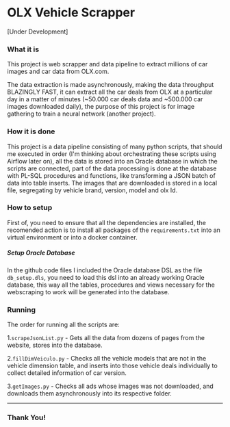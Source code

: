 # OLX Vehicle Scrapper
[Under Development]

### What it is
This project is web scrapper and data pipeline to extract millions of car images and car data from OLX.com.

The data extraction is made asynchronously, making the data throughput BLAZINGLY FAST, it can extract all the car deals from OLX at a particular day in a matter of minutes (~50.000 car deals data and ~500.000 car images downloaded daily), the purpose of this project is for image gathering to train a neural network (another project).

### How it is done
This project is a data pipeline consisting of many python scripts, that should me executed in order (I'm thinking about orchestrating these scripts using Airflow later on), all the data is stored into an Oracle database in which the scripts are connected, part of the data processing is done at the database with PL-SQL procedures and functions, like transforming a JSON batch of data into table inserts. The images that are downloaded is stored in a local file, segregating by vehicle brand, version, model and olx Id.

### How to setup
First of, you need to ensure that all the dependencies are installed, the recomended action is to install all packages of the ```requirements.txt``` into an virtual environment or into a docker container.

##### Setup Oracle Database
In the github code files I included the Oracle database DSL as the file ```db_setup.dls```, you need to load this dsl into an already working Oracle database, this way all the tables, procedures and views necessary for the webscraping to work will be generated into the database.

### Running

The order for running all the scripts are:

1.```scrapeJsonList.py``` - Gets all the data from dozens of pages from the website, stores into the database.

2.```fillDimVeiculo.py``` - Checks all the vehicle models that are not in the vehicle dimension table, and inserts into those vehicle deals individually to collect detailed information of car version.

3.```getImages.py``` - Checks all ads whose images was not downloaded, and downloads them asynchronously into its respective folder.

---
### Thank You!
